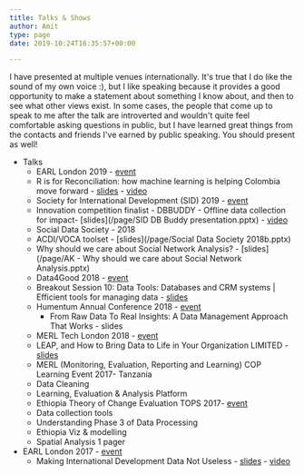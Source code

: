 ```yaml
---
title: Talks & Shows
author: Amit
type: page
date: 2019-10:24T16:35:57+00:00

---
```


I have presented at multiple venues internationally. It's true that I do like the sound of my own voice :), but I like speaking because it provides a good opportunity to make a statement about something I know about, and then to see what other views exist. In some cases, the people that come up to speak to me after the talk are introverted and wouldn't quite feel comfortable asking questions in public, but I have learned great things from the contacts and friends I've earned by public speaking. You should present as well!

  - Talks
    -  EARL London 2019 - [event](https://earlconf.com/)  
      *  R is for Reconciliation: how machine learning is helping Colombia move forward - [slides](https://earlconf.com/assets/slides/Thurs%2012%20Sept/Session%201/Amit%20Kohli.pptx) - [video](https://www.youtube.com/watch?v=j2Vr26vIbnY)
    -  Society for International Development (SID) 2019 - [event](https://sidw.org/2019-sid-w-innovation-competition)  
      *  Innovation competition finalist - DBBUDDY - Offline data collection for impact- [slides](/page/SID DB Buddy presentation.pptx) - [video](https://youtu.be/Nb5yL3bihAA)
    -  Social Data Society - 2018 
      *  ACDI/VOCA toolset - [slides](/page/Social Data Society 2018b.pptx)
      *  Why should we care about Social Network Analysis? - [slides](/page/AK - Why should we care about Social Network Analysis.pptx)
    -  Data4Good 2018 - [event](https://www.data4goodconf.org.uk/) 
      *  Breakout Session 10: Data Tools: Databases and CRM systems | Efficient tools for managing data - [slides](https://www.data4goodconf.org.uk/s/Data-Tools-presentation.PDF)
    -  Humentum Annual Conference 2018 - [event](https://www.humentum.org/sites/default/files/Full%20agenda%20single%20pages_0.pdf)
       *  From Raw Data To Real Insights: A Data Management Approach That Works - slides
    -  MERL Tech London 2018 - [event](http://merltech.org/merl-tech-london-2018-agenda/)
      *  LEAP, and How to Bring Data to Life in Your Organization LIMITED - [slides](https://static.sched.com/hosted_files/merltechlondon2018/29/MERL%20TECH%202018_ACDIVOCA-final.pptx)
    -  MERL (Monitoring, Evaluation, Reporting and Learning) COP Learning Event 2017- Tanzania
      *  Data Cleaning 
      *  Learning, Evaluation & Analysis Platform
    -  Ethiopia Theory of Change Evaluation TOPS 2017- [event](https://www.acdivoca.org/theory-of-change-adaptive-learning-and-validation-conference-workshop/)  
      *  Data collection tools
      *  Understanding Phase 3 of Data Processing
      *  Ethiopia Viz & modelling
      *  Spatial Analysis 1 pager 
-  EARL London 2017 - [event](https://earlconf.com/2017/london/)
      *  Making International Development Data Not Useless - [slides](https://slides.com/amitkohli/earl)    -  [video](https://www.youtube.com/watch?v=vxIVs7VtRFY)
